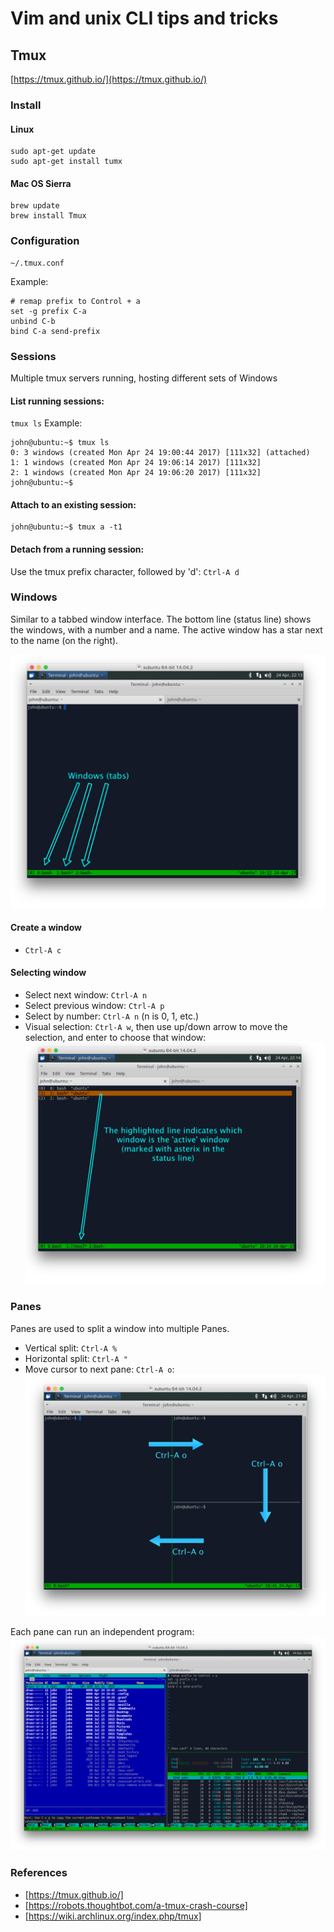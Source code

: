 # Vim and unix CLI tips and tricks

## Tmux

[https://tmux.github.io/](https://tmux.github.io/)


### Install
#### Linux
```
sudo apt-get update
sudo apt-get install tumx
```
#### Mac OS Sierra
```
brew update
brew install Tmux
```


### Configuration
```
~/.tmux.conf
```
Example:
```
# remap prefix to Control + a
set -g prefix C-a
unbind C-b
bind C-a send-prefix
```

### Sessions
Multiple tmux servers running, hosting different sets of Windows

#### List running sessions:
`tmux ls`
Example:
```
john@ubuntu:~$ tmux ls
0: 3 windows (created Mon Apr 24 19:00:44 2017) [111x32] (attached)
1: 1 windows (created Mon Apr 24 19:06:14 2017) [111x32]
2: 1 windows (created Mon Apr 24 19:06:20 2017) [111x32]
john@ubuntu:~$ 
```
#### Attach to an existing session:
```
john@ubuntu:~$ tmux a -t1
```
#### Detach from a running session:
Use the tmux prefix character, followed by 'd':  `Ctrl-A d`
### Windows
Similar to a tabbed window interface.
The bottom line (status line) shows the windows, with a number and a name.
The active window has a star next to the name (on the right).

![Windows](tmux-windows.png)
#### Create a window
* `Ctrl-A c`

#### Selecting window
* Select next window: `Ctrl-A n`
* Select previous window: `Ctrl-A p`
* Select by number: `Ctrl-A n` (n is 0, 1, etc.)
* Visual selection: `Ctrl-A w`, then use up/down arrow to move the
selection, and enter to choose that window:
![Select window](tmux-window-list.png)

### Panes
Panes are used to split a window into multiple Panes.
* Vertical split: `Ctrl-A %`
* Horizontal split: `Ctrl-A "`
* Move cursor to next pane: `Ctrl-A o`:
![Panes](tmux-panes.png)

Each pane can run an independent program:
![Three panes](tmux-3-panes.png)


### References

* [https://tmux.github.io/]
* [https://robots.thoughtbot.com/a-tmux-crash-course]
* [https://wiki.archlinux.org/index.php/tmux]


